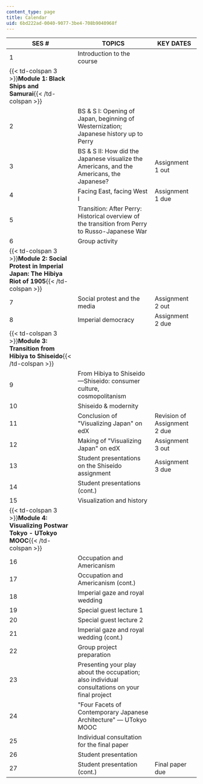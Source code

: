 ```yaml
---
content_type: page
title: Calendar
uid: 6bd222ad-0040-9077-3be4-708b9040968f
---
```


| SES # | TOPICS | KEY DATES |
| --- | --- | --- |
| 1 | Introduction to the course | &nbsp; |
| {{< td-colspan 3 >}}**Module 1: Black Ships and Samurai**{{< /td-colspan >}} |||
| 2 | BS & S I: Opening of Japan, beginning of Westernization; Japanese history up to Perry | &nbsp; |
| 3 | BS & S II: How did the Japanese visualize the Americans, and the Americans, the Japanese? | Assignment 1 out |
| 4 | Facing East, facing West I | Assignment 1 due |
| 5 | Transition: After Perry: Historical overview of the transition from Perry to Russo-Japanese War | &nbsp; |
| 6 | Group activity | &nbsp; |
| {{< td-colspan 3 >}}**Module 2: Social Protest in Imperial Japan: The Hibiya Riot of 1905**{{< /td-colspan >}} |||
| 7 | Social protest and the media | Assignment 2 out |
| 8 | Imperial democracy | Assignment 2 due |
| {{< td-colspan 3 >}}**Module 3: Transition from Hibiya to Shiseido**{{< /td-colspan >}} |||
| 9 | From Hibiya to Shiseido—Shiseido: consumer culture, cosmopolitanism | &nbsp; |
| 10 | Shiseido & modernity | &nbsp; |
| 11 | Conclusion of "Visualizing Japan" on edX | Revision of Assignment 2 due |
| 12 | Making of "Visualizing Japan" on edX | Assignment 3 out |
| 13 | Student presentations on the Shiseido assignment | Assignment 3 due |
| 14 | Student presentations (cont.) | &nbsp; |
| 15 | Visualization and history | &nbsp; |
| {{< td-colspan 3 >}}**Module 4: Visualizing Postwar Tokyo - UTokyo MOOC**{{< /td-colspan >}} |||
| 16 | Occupation and Americanism | &nbsp; |
| 17 | Occupation and Americanism (cont.) | &nbsp; |
| 18 | Imperial gaze and royal wedding | &nbsp; |
| 19 | Special guest lecture 1 | &nbsp; |
| 20 | Special guest lecture 2 | &nbsp; |
| 21 | Imperial gaze and royal wedding (cont.) | &nbsp; |
| 22 | Group project preparation | &nbsp; |
| 23 | Presenting your play about the occupation; also individual consultations on your final project | &nbsp; |
| 24 | "Four Facets of Contemporary Japanese Architecture" ﻿— UTokyo MOOC﻿ | &nbsp; |
| 25 | Individual consultation for the final paper | &nbsp; |
| 26 | Student presentation | &nbsp; |
| 27 | Student presentation (cont.) | Final paper due